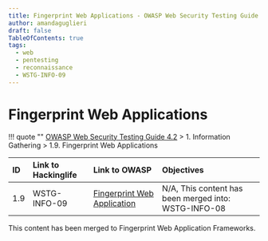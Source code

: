 ```yaml
---
title: Fingerprint Web Applications - OWASP Web Security Testing Guide
author: amandaguglieri
draft: false
TableOfContents: true
tags:
  - web
  - pentesting
  - reconnaissance
  - WSTG-INFO-09
---
```


# Fingerprint Web Applications


!!! quote ""
	[OWASP Web Security Testing Guide 4.2](web-security-testing-guide.md) > 1. Information Gathering > 1.9. Fingerprint Web Applications

|ID|Link to Hackinglife|Link to OWASP|Objectives|
|:---|:---|:---|:---|
|1.9|WSTG-INFO-09|[Fingerprint Web Application](https://owasp.org/www-project-web-security-testing-guide/latest/4-Web_Application_Security_Testing/01-Information_Gathering/09-Fingerprint_Web_Application)|N/A, This content has been merged into: WSTG-INFO-08|


This content has been merged to Fingerprint Web Application Frameworks.